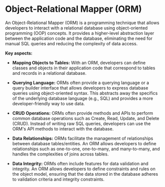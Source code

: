 # Object-Relational Mapper (ORM)

An Object-Relational Mapper (ORM) is a programming technique that allows developers to interact with a relational database using object-oriented programming (OOP) concepts. It provides a higher-level abstraction layer between the application code and the database, eliminating the need for manual SQL queries and reducing the complexity of data access.

**Key aspects:**

* **Mapping Objects to Tables:** With an ORM, developers can define classes and objects in their application code that correspond to tables and records in a relational database.

* **Querying Language:** ORMs often provide a querying language or a query builder interface that allows developers to express database queries using object-oriented syntax. This abstracts away the specifics of the underlying database language (e.g., SQL) and provides a more developer-friendly way to use data.

* **CRUD Operations:** ORMs often provide methods and APIs to perform common database operations such as Create, Read, Update, and Delete (CRUD). Instead of writing raw SQL queries, developers can use the ORM's API methods to interact with the database.

* **Data Relationships:** ORMs facilitate the management of relationships between database tables/entities. An ORM allows developers to define relationships such as one-to-one, one-to-many, and many-to-many, and handles the complexities of joins across tables.

* **Data Integrity:** ORMs often include features for data validation and integrity. An ORM allows developers to define constraints and rules on the object model, ensuring that the data stored in the database adheres to validation criteria and integrity constraints.
